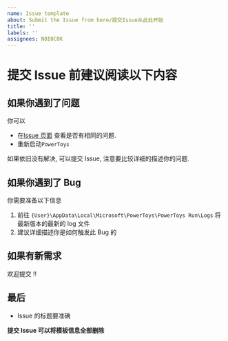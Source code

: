 ```yaml
---
name: Issue template
about: Submit the Issue from here/提交Issue从此处开始
title: ''
labels: ''
assignees: N0I0C0K
---
```


# 提交 Issue 前建议阅读以下内容

## 如果你遇到了问题

你可以

- 在[Issue 页面](https://github.com/N0I0C0K/PowerTrans/issues?q=) 查看是否有相同的问题.
- 重新启动`PowerToys`

如果依旧没有解决, 可以提交 Issue, 注意要比较详细的描述你的问题.

## 如果你遇到了 Bug

你需要准备以下信息

1.  前往 `{User}\AppData\Local\Microsoft\PowerToys\PowerToys Run\Logs` 将最新版本的最新的 log 文件
2.  建议详细描述你是如何触发此 Bug 的

## 如果有新需求

欢迎提交 !!

## 最后

- Issue 的标题要准确

**提交 Issue 可以将模板信息全部删除**
